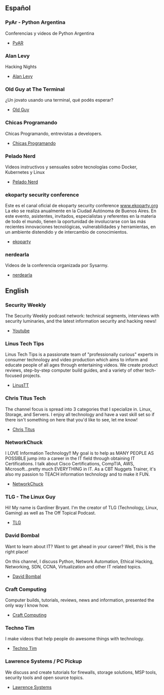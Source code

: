 ## Español

### PyAr - Python Argentina
Conferencias y videos de Python Argentina
- [PyAR](https://www.youtube.com/channel/UCjYLIv07fw21w0uIAtUMnNA/)

### Alan Levy
Hacking Nights 
- [Alan Levy](https://www.youtube.com/channel/UCFjEf9LSSlnASTa0q_k0akA)

### Old Guy at The Terminal
¿Un jovato usando una terminal, qué podés esperar?
- [Old Guy](https://www.youtube.com/channel/UCkhuT9X-OT05nLsLLrtQ_WQ)

### Chicas Programando
Chicas Programando, entrevistas a developers.
- [Chicas Programando](https://www.youtube.com/channel/UCxYvz2LWEKgCKjou62W3isw)


### Pelado Nerd
Videos instructivos y sensuales sobre tecnologías como Docker, Kubernetes y Linux
- [Pelado Nerd](https://www.youtube.com/channel/UCrBzBOMcUVV8ryyAU_c6P5g)

### ekoparty security conference
Este es el canal oficial de ekoparty security conference www.ekoparty.org
La eko se realiza anualmente en la Ciudad Autónoma de Buenos Aires. En este evento, asistentes, invitados, especialistas y referentes en la materia de todo el mundo, tienen la oportunidad de involucrarse con las más recientes innovaciones tecnológicas, vulnerabilidades y herramientas, en un ambiente distendido y de intercambio de conocimientos.
- [ekoparty](https://www.youtube.com/channel/UCiVNwNkoMapaeyr9o6XEonA)

### nerdearla
Videos de la conferencia organizada por Sysarmy.
- [nerdearla](https://www.youtube.com/channel/UC1WxOSF0QFb7C0I_QGiDlrA)

## English

### Security Weekly
The Security Weekly podcast network: technical segments, interviews with security luminaries, and the latest information security and hacking news!
- [Youtube](https://www.youtube.com/c/SecurityWeekly/)

### Linus Tech Tips
Linus Tech Tips is a passionate team of "professionally curious" experts in consumer technology and video production which aims to inform and educate people of all ages through entertaining videos. We create product reviews, step-by-step computer build guides, and a variety of other tech-focused projects.
- [LinusTT](https://www.youtube.com/channel/UCXuqSBlHAE6Xw-yeJA0Tunw)

### Chris Titus Tech
The channel focus is spread into 3 categories that I specialize in. Linux, Storage, and Servers. I enjoy all technology and have a vast skill set so if there isn't something on here that you'd like to see, let me know! 
- [Chris Titus](https://www.youtube.com/channel/UCg6gPGh8HU2U01vaFCAsvmQ)

### NetworkChuck
I LOVE Information Technology!! My goal is to help as MANY PEOPLE AS POSSIBLE jump into a career in the IT field through obtaining IT Certifications. I talk about Cisco Certifications, CompTIA, AWS, Microsoft...pretty much EVERYTHING in IT. As a CBT Nuggets Trainer, it's also my passion to TEACH information technology and to make it FUN. 
- [NetworkChuck](https://www.youtube.com/channel/UC9x0AN7BWHpCDHSm9NiJFJQ)

### TLG - The Linux Guy
Hi! My name is Gardiner Bryant. I'm the creator of TLG (Technology, Linux, Gaming) as well as The Off Topical Podcast. 
- [TLG](https://www.youtube.com/channel/UCv1Kcz-CuGM6mxzL3B1_Eiw)

### David Bombal
Want to learn about IT? Want to get ahead in your career?  Well, this is the right place! 

On this channel, I discuss Python, Network Automation, Ethical Hacking, Networking, SDN, CCNA, Virtualization and other IT related topics.

- [David Bombal](https://www.youtube.com/c/DavidBombal)

### Craft Computing

 Computer builds, tutorials, reviews, news and information, presented the only way I know how.

- [Craft Computing](https://www.youtube.com/c/CraftComputing/about)

### Techno Tim

 I make videos that help people do awesome things with technology.

- [Techno Tim](https://www.youtube.com/c/TechnoTimLive)

### Lawrence Systems / PC Pickup

We discuss and create tutorials for firewalls, storage solutions, MSP tools, security tools and open source topics. 

- [Lawrence Systems](https://www.youtube.com/user/TheTecknowledge/about)